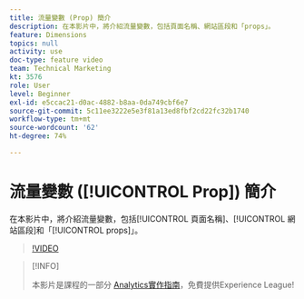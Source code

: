 ```yaml
---
title: 流量變數 (Prop) 簡介
description: 在本影片中，將介紹流量變數，包括頁面名稱、網站區段和「props」。
feature: Dimensions
topics: null
activity: use
doc-type: feature video
team: Technical Marketing
kt: 3576
role: User
level: Beginner
exl-id: e5ccac21-d0ac-4882-b8aa-0da749cbf6e7
source-git-commit: 5c11ee3222e5e3f81a13ed8fbf2cd22fc32b1740
workflow-type: tm+mt
source-wordcount: '62'
ht-degree: 74%

---
```


# 流量變數 ([!UICONTROL Prop]) 簡介

在本影片中，將介紹流量變數，包括[!UICONTROL 頁面名稱]、[!UICONTROL 網站區段]和「[!UICONTROL props]」。

>[!VIDEO](https://video.tv.adobe.com/v/28767/?quality=12)

>[!INFO]
>
> 本影片是課程的一部分 [Analytics實作指南](https://experienceleague.adobe.com/?recommended=Analytics-D-1-2019.1)，免費提供Experience League!